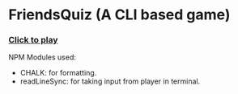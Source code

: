 # FriendsQuiz (A CLI based game)

### [Click to play](https://replit.com/@Pra5/FriendsQuiz#index.js?embed=1&output=1)

NPM Modules used:
- CHALK: for formatting.
- readLineSync: for taking input from player in terminal.
